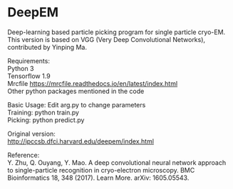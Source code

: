 # DeepEM
Deep-learning based particle picking program for single particle cryo-EM.  
This version is based on VGG (Very Deep Convolutional Networks), contributed by Yinping Ma.

Requirements:  
Python 3  
Tensorflow 1.9  
Mrcfile https://mrcfile.readthedocs.io/en/latest/index.html  
Other python packages mentioned in the code

Basic Usage:
Edit arg.py to change parameters  
Training: python train.py  
Picking: python predict.py  

Original version:  
http://ipccsb.dfci.harvard.edu/deepem/index.html

Reference:  
Y. Zhu, Q. Ouyang, Y. Mao. A deep convolutional neural network approach to single-particle recognition in cryo-electron microscopy. BMC Bioinformatics 18, 348 (2017). Learn More. arXiv: 1605.05543.
